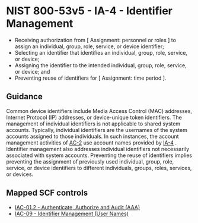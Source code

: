 # NIST 800-53v5 - IA-4 - Identifier Management
- Receiving authorization from \[ Assignment: personnel or roles \] to assign an individual, group, role, service, or device identifier;
- Selecting an identifier that identifies an individual, group, role, service, or device;
- Assigning the identifier to the intended individual, group, role, service, or device; and
- Preventing reuse of identifiers for \[ Assignment: time period \].
## Guidance
Common device identifiers include Media Access Control (MAC) addresses, Internet Protocol (IP) addresses, or device-unique token identifiers. The management of individual identifiers is not applicable to shared system accounts. Typically, individual identifiers are the usernames of the system accounts assigned to those individuals. In such instances, the account management activities of [AC-2](#ac-2) use account names provided by [IA-4](#ia-4) . Identifier management also addresses individual identifiers not necessarily associated with system accounts. Preventing the reuse of identifiers implies preventing the assignment of previously used individual, group, role, service, or device identifiers to different individuals, groups, roles, services, or devices.
## Mapped SCF controls
- [IAC-01.2 - Authenticate, Authorize and Audit (AAA)](../scf/iac-012-authenticate,authorizeandauditaaa.md)
- [IAC-09 - Identifier Management (User Names)](../scf/iac-09-identifiermanagementusernames.md)